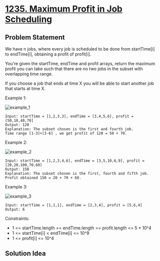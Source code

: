 # [1235. Maximum Profit in Job Scheduling](https://leetcode.com/problems/maximum-profit-in-job-scheduling/description/)

## Problem Statement
We have n jobs, where every job is scheduled to be done from startTime[i] to endTime[i], obtaining a profit of profit[i].

You're given the startTime, endTime and profit arrays, return the maximum profit you can take such that there are no two jobs in the subset with overlapping time range.

If you choose a job that ends at time X you will be able to start another job that starts at time X.

Example 1:

<img align="middle" src="https://assets.leetcode.com/uploads/2019/10/10/sample1_1584.png" alt="example_1"/>

```
Input: startTime = [1,2,3,3], endTime = [3,4,5,6], profit = [50,10,40,70]
Output: 120
Explanation: The subset chosen is the first and fourth job. 
Time range [1-3]+[3-6] , we get profit of 120 = 50 + 70.
```

Example 2:

<img align="middle" src="https://assets.leetcode.com/uploads/2019/10/10/sample22_1584.png" alt="example_2"/>

```
Input: startTime = [1,2,3,4,6], endTime = [3,5,10,6,9], profit = [20,20,100,70,60]
Output: 150
Explanation: The subset chosen is the first, fourth and fifth job. 
Profit obtained 150 = 20 + 70 + 60.
```

Example 3:

<img align="middle" src="https://assets.leetcode.com/uploads/2019/10/10/sample3_1584.png" alt="example_3"/>

```
Input: startTime = [1,1,1], endTime = [2,3,4], profit = [5,6,4]
Output: 6
```

Constraints:
* 1 <= startTime.length == endTime.length == profit.length <= 5 * 10^4
* 1 <= startTime[i] < endTime[i] <= 10^9 
* 1 <= profit[i] <= 10^4

## Solution Idea

